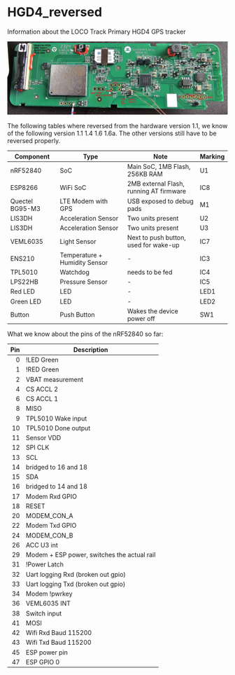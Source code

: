 # HGD4_reversed
Information about the LOCO Track Primary HGD4 GPS tracker

![pinout](https://github.com/jonasniesner/HGD4_reversed/blob/main/pinout.webp?raw=true)

The following tables where reversed from the hardware version 1.1, we know of the following version 1.1 1.4 1.6 1.6a. The other versions still have to be reversed properly.


| Component                      | Type                      |  Note                                        | Marking |
|--------------------------------|--------------------------|-----------------------------------------------|--------------|
| nRF52840                       | SoC                       | Main SoC, 1MB Flash, 256KB RAM               | U1           |
| ESP8266                        | WiFi SoC                  | 2MB external Flash, running AT firmware      | IC8          |
| Quectel BG95-M3                | LTE Modem with GPS        | USB exposed to debug pads                    | M1           |
| LIS3DH                         | Acceleration Sensor       | Two units present                            | U2           |
| LIS3DH                         | Acceleration Sensor       | Two units present                            | U3           |
| VEML6035                       | Light Sensor              | Next to push button, used for wake-up        | IC7          |
| ENS210                         | Temperature + Humidity Sensor | -                                        | IC3          |
| TPL5010                        | Watchdog                  | needs to be fed                              | IC4          |
| LPS22HB                        | Pressure Sensor           | -                                            | IC5          |
| Red LED                        | LED                       | -                                            | LED1         |
| Green LED                      | LED                       | -                                            | LED2         |
| Button                         | Push Button               | Wakes the device power off                   | SW1          |

What we know about the pins of the nRF52840 so far:

| Pin | Description                                  |
|----:|----------------------------------------------|
|  0  | !LED Green                                   |
|  1  | !RED Green                                   |
|  2  | VBAT measurement                             |
|  4  | CS ACCL 2                                    |
|  6  | CS ACCL 1                                    |
|  8  | MISO                                         |
|  9  | TPL5010 Wake input                           |
| 10  | TPL5010 Done output                          |
| 11  | Sensor VDD                                   |
| 12  | SPI CLK                                      |
| 13  | SCL                                          |
| 14  | bridged to 16 and 18                         |
| 15  | SDA                                          |
| 16  | bridged to 14 and 18                         |
| 17  | Modem Rxd GPIO                               |
| 18  | RESET                                        |
| 20  | MODEM_CON_A                                  |
| 22  | Modem Txd GPIO                               |
| 24  | MODEM_CON_B                                  |
| 26  | ACC U3 int                                   |
| 29  | Modem + ESP power, switches the actual rail  |
| 31  | !Power Latch                                 |
| 32  | Uart logging Rxd (broken out gpio)           |
| 33  | Uart logging Txd (broken out gpio)           |
| 34  | Modem !pwrkey                                |
| 36  | VEML6035 INT                                 |
| 38  | Switch input                                 |
| 41  | MOSI                                         |
| 42  | Wifi Rxd   Baud 115200                       |
| 43  | Wifi Txd   Baud 115200                       |
| 45  | ESP power pin                                |
| 47  | ESP GPIO 0                                   |
